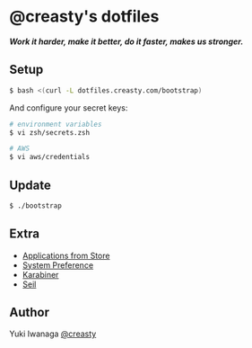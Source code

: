 @creasty's dotfiles
===================

***Work it harder, make it better, do it faster, makes us stronger.***

Setup
-----

```sh
$ bash <(curl -L dotfiles.creasty.com/bootstrap)
```

And configure your secret keys:

```sh
# environment variables
$ vi zsh/secrets.zsh

# AWS
$ vi aws/credentials
```


Update
------

```sh
$ ./bootstrap
```


Extra
-----

- [Applications from Store](./docs/apps_from_store.md)
- [System Preference](./docs/system_preference.md)
- [Karabiner](./docs/karabiner.md)
- [Seil](./docs/seil.md)


Author
------

Yuki Iwanaga [@creasty](https://github.com/creasty)
